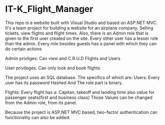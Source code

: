 # IT-K_Flight_Manager
This repo is a website built with Visual Studio and based on ASP.NET MVC.
It's a team project for building a website for an airplane company.
Selling tickets, view flights and flight times. Also, there is an Admin role that
is given to the first user created on the site. Every other user has a lesser role than the admin.
Every role besides guests has a panel with which they can do certain actions

Admin privliges:
Can view and C.R.U.D Flights and Users

User privileges:
Can only look and book flights.

The project uses an SQL database.
The specifics of which are:
Users:
Every user has its password Hashed
And The role part is binary.

Flights:
Every flight has a: Capitan, takeoff and landing time also value for passenger seats(first and business class)
Those Values can be changed from the Admin role, from its panel.

Because the project is ASP.NET MVC based, two-factor authentication can functionality can also be added.
